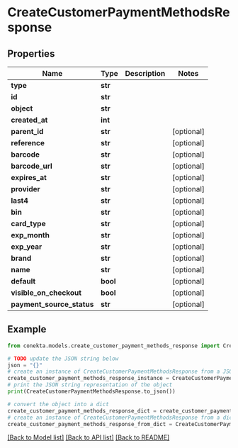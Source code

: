 # CreateCustomerPaymentMethodsResponse


## Properties

Name | Type | Description | Notes
------------ | ------------- | ------------- | -------------
**type** | **str** |  | 
**id** | **str** |  | 
**object** | **str** |  | 
**created_at** | **int** |  | 
**parent_id** | **str** |  | [optional] 
**reference** | **str** |  | [optional] 
**barcode** | **str** |  | [optional] 
**barcode_url** | **str** |  | [optional] 
**expires_at** | **str** |  | [optional] 
**provider** | **str** |  | [optional] 
**last4** | **str** |  | [optional] 
**bin** | **str** |  | [optional] 
**card_type** | **str** |  | [optional] 
**exp_month** | **str** |  | [optional] 
**exp_year** | **str** |  | [optional] 
**brand** | **str** |  | [optional] 
**name** | **str** |  | [optional] 
**default** | **bool** |  | [optional] 
**visible_on_checkout** | **bool** |  | [optional] 
**payment_source_status** | **str** |  | [optional] 

## Example

```python
from conekta.models.create_customer_payment_methods_response import CreateCustomerPaymentMethodsResponse

# TODO update the JSON string below
json = "{}"
# create an instance of CreateCustomerPaymentMethodsResponse from a JSON string
create_customer_payment_methods_response_instance = CreateCustomerPaymentMethodsResponse.from_json(json)
# print the JSON string representation of the object
print(CreateCustomerPaymentMethodsResponse.to_json())

# convert the object into a dict
create_customer_payment_methods_response_dict = create_customer_payment_methods_response_instance.to_dict()
# create an instance of CreateCustomerPaymentMethodsResponse from a dict
create_customer_payment_methods_response_from_dict = CreateCustomerPaymentMethodsResponse.from_dict(create_customer_payment_methods_response_dict)
```
[[Back to Model list]](../README.md#documentation-for-models) [[Back to API list]](../README.md#documentation-for-api-endpoints) [[Back to README]](../README.md)


